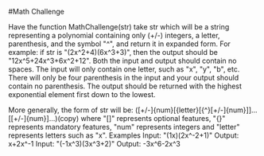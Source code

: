 #Math Challenge

Have the function MathChallenge(str) take str which will be a string representing a polynomial containing only (+/-) integers, a letter, parenthesis, and the symbol "^", and return it in expanded form. For example: if str is "(2x^2+4)(6x^3+3)", then the output should be "12x^5+24x^3+6x^2+12". Both the input and output should contain no spaces. The input will only contain one letter, such as "x", "y", "b", etc. There will only be four parenthesis in the input and your output should contain no parenthesis. The output should be returned with the highest exponential element first down to the lowest.

More generally, the form of str will be: ([+/-]{num}[{letter}[{^}[+/-]{num}]]...[[+/-]{num}]...)(copy) where "[]" represents optional features, "{}" represents mandatory features, "num" represents integers and "letter" represents letters such as "x".
Examples
Input: "(1x)(2x^-2+1)"
Output: x+2x^-1
Input: "(-1x^3)(3x^3+2)"
Output: -3x^6-2x^3
